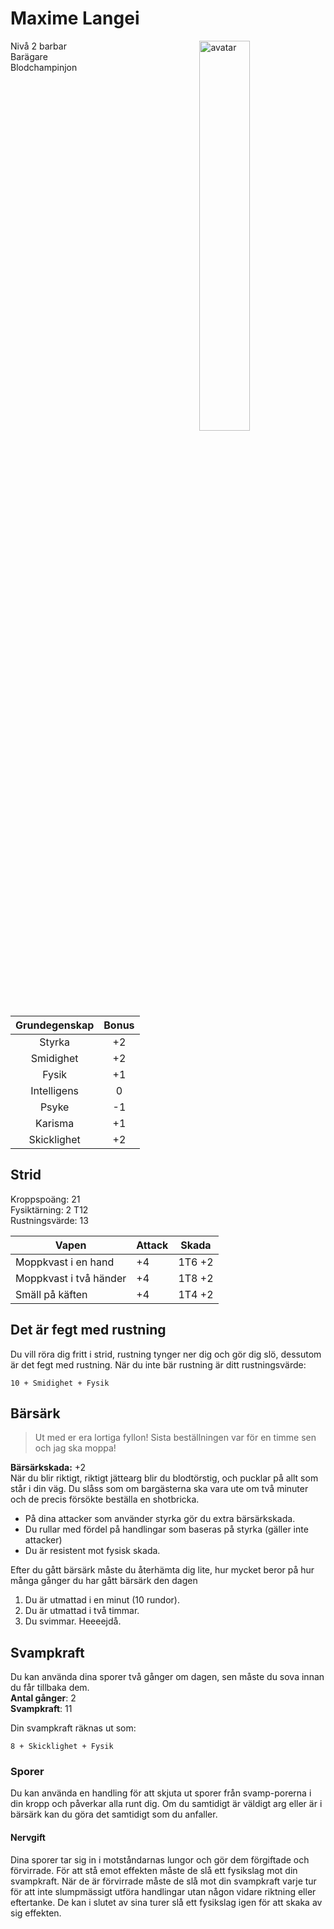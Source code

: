 # Maxime Langei
<img src="https://mushroomobserver.nyc3.digitaloceanspaces.com/orig/231468.jpg"
alt="avatar"
width="40%"
style="float:right"/>

Nivå 2 barbar  
Barägare  
Blodchampinjon

| Grundegenskap | Bonus |
|:-:|:-:|
| Styrka | +2 |
| Smidighet | +2 |
| Fysik | +1 |
| Intelligens | 0 |
| Psyke | -1 |
| Karisma | +1 |
| Skicklighet | +2 |

## Strid
Kroppspoäng: 21  
Fysiktärning: 2 T12  
Rustningsvärde: 13

| Vapen | Attack | Skada  |
| --- | ---  | --- |
| Moppkvast i en hand | +4 | 1T6 +2 |
| Moppkvast i två händer | +4 | 1T8 +2 |
| Smäll på käften | +4 | 1T4 +2 |

## Det är fegt med rustning
Du vill röra dig fritt i strid, rustning tynger ner dig och gör dig slö, dessutom är det fegt med rustning. När du inte bär rustning är ditt rustningsvärde:
```
10 + Smidighet + Fysik
``` 

## Bärsärk
> Ut med er era lortiga fyllon! Sista beställningen var för en timme sen och jag ska moppa!  

**Bärsärkskada:**  +2  
När du blir riktigt, riktigt jättearg blir du blodtörstig, och pucklar på allt som står i din väg. Du slåss som om bargästerna ska vara ute om två minuter och de precis försökte beställa en shotbricka.

* På dina attacker som använder styrka gör du extra bärsärkskada.
* Du rullar med fördel på handlingar som baseras på styrka (gäller inte attacker)
* Du är resistent mot fysisk skada.

Efter du gått bärsärk måste du återhämta dig lite, hur mycket beror på hur många gånger du har gått bärsärk den dagen 
1. Du är utmattad i en minut (10 rundor).
2. Du är utmattad i två timmar.
3. Du svimmar. Heeeejdå.

## Svampkraft
Du kan använda dina sporer två gånger om dagen, sen måste du sova innan du får tillbaka dem.  
**Antal gånger**: 2  
**Svampkraft**: 11  

Din svampkraft räknas ut som:
```
8 + Skicklighet + Fysik
```
### Sporer
Du kan använda en handling för att skjuta ut sporer från svamp-porerna i din kropp och påverkar alla runt dig.
Om du samtidigt är väldigt arg eller är i bärsärk kan du göra det samtidigt som du anfaller.

#### Nervgift
Dina sporer tar sig in i motståndarnas lungor och gör dem förgiftade och förvirrade. För att stå emot effekten måste de slå ett fysikslag mot din svampkraft. När de är förvirrade måste de slå mot din svampkraft varje tur för att inte slumpmässigt utföra handlingar utan någon vidare riktning eller eftertanke. De kan i slutet av sina turer slå ett fysikslag igen för att skaka av sig effekten. 
